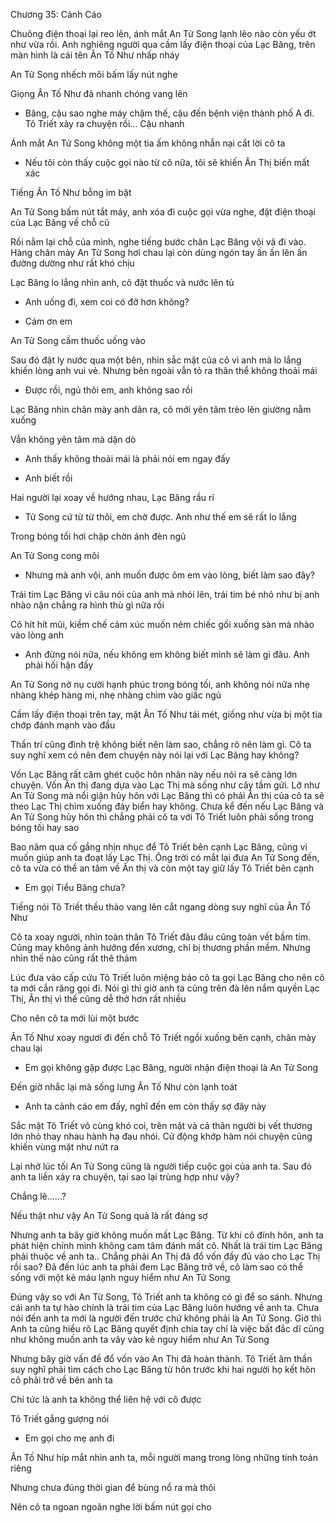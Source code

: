 




Chương 35: Cảnh Cáo

Chuông điện thoại lại reo lên, ánh mắt An Tử Song lạnh lẽo nào còn yếu ớt như vừa rồi. Anh nghiêng người qua cầm lấy điện thoại của Lạc Băng, trên màn hình là cái tên Ân Tố Như nhấp nháy

An Tử Song nhếch môi bấm lấy nút nghe

Giọng Ân Tố Như đã nhanh chóng vang lên

- Băng, cậu sao nghe máy chậm thế, cậu đến bệnh viện thành phố A đi. Tô Triết xảy ra chuyện rồi... Cậu nhanh

Ánh mắt An Tử Song không một tia ấm không nhẫn nại cắt lời cô ta

- Nếu tôi còn thấy cuộc gọi nào từ cô nữa, tôi sẽ khiến Ân Thị biến mất xác

Tiếng Ân Tố Như bỗng im bặt

An Tử Song bấm nút tắt máy, anh xóa đi cuộc gọi vừa nghe, đặt điện thoại của Lạc Băng về chỗ cũ

Rồi nằm lại chỗ của mình, nghe tiếng bước chân Lạc Băng vội vã đi vào. Hàng chân mày An Tử Song hơi chau lại còn dùng ngón tay ấn ấn lên ấn đường dường như rất khó chịu

Lạc Băng lo lắng nhìn anh, cô đặt thuốc và nước lên tủ

- Anh uống đi, xem coi có đỡ hơn không?


- Cám ơn em

An Tử Song cầm thuốc uống vào

Sau đó đặt ly nước qua một bên, nhìn sắc mặt của cô vì anh mà lo lắng khiến lòng anh vui vẻ. Nhưng bên ngoài vẫn tỏ ra thân thể không thoải mái

- Được rồi, ngủ thôi em, anh không sao rồi

Lạc Băng nhìn chân mày anh dãn ra, cô mới yên tâm trèo lên giường nằm xuống

Vẫn không yên tâm mà dặn dò

- Anh thấy không thoải mái là phải nói em ngay đấy

- Anh biết rồi

Hai người lại xoay về hướng nhau, Lạc Băng rầu rỉ

- Tử Song cứ từ từ thôi, em chờ được. Anh như thế em sẽ rất lo lắng

Trong bóng tối hơi chập chờn ánh đèn ngủ

An Tử Song cong môi

- Nhưng mà anh vội, anh muốn được ôm em vào lòng, biết làm sao đây?

Trái tim Lạc Băng vì câu nói của anh mà nhói lên, trái tim bé nhỏ như bị anh nhào nặn chẳng ra hình thù gì nữa rồi

Cô hít hít mũi, kiềm chế cảm xúc muốn ném chiếc gối xuống sàn mà nhào vào lòng anh

- Anh đừng nói nữa, nếu không em không biết mình sẽ làm gì đâu. Anh phải hối hận đấy

An Tử Song nở nụ cười hạnh phúc trong bóng tối, anh không nói nữa nhẹ nhàng khép hàng mi, nhẹ nhàng chìm vào giấc ngủ


Cầm lấy điện thoại trên tay, mặt Ân Tố Như tái mét, giống như vừa bị một tia chớp đánh mạnh vào đầu

Thần trí cũng đình trệ không biết nên làm sao, chẳng rõ nên làm gì. Cô ta suy nghĩ xem có nên đem chuyện này nói lại với Lạc Băng hay không?

Vốn Lạc Băng rất căm ghét cuộc hôn nhân này nếu nói ra sẽ càng lớn chuyện. Vốn Ân thị đang dựa vào Lạc Thị mà sống như cây tầm gửi. Lỡ như An Tử Song mà nổi giận hủy hôn với Lạc Băng thì có phải Ân thị của cô ta sẽ theo Lạc Thị chìm xuống đáy biển hay không. Chưa kể đến nếu Lạc Băng và An Tử Song hủy hôn thì chẳng phải cô ta với Tô Triết luôn phải sống trong bóng tối hay sao

Bao năm qua cố gắng nhịn nhục để Tô Triết bên cạnh Lạc Băng, cũng vì muốn giúp anh ta đoạt lấy Lạc Thị. Ông trời có mắt lại đưa An Tử Song đến, cô ta vừa có thể an tâm về Ân thị và còn một tay giữ lấy Tô Triết bên cạnh

- Em gọi Tiểu Băng chưa?

Tiếng nói Tô Triết thều thào vang lên cắt ngang dòng suy nghĩ của Ân Tố Như

Cô ta xoay người, nhìn toàn thân Tô Triết đâu đâu cũng toàn vết bầm tím. Cũng may không ảnh hưởng đến xương, chỉ bị thương phần mềm. Nhưng nhìn thế nào cũng rất thê thảm

Lúc đưa vào cấp cứu Tô Triết luôn miệng bảo cô ta gọi Lạc Băng cho nên cô ta mới cắn răng gọi đi. Nói gì thì giờ anh ta cũng trên đà lên nắm quyền Lạc Thị, Ân thị vì thế cũng dễ thở hơn rất nhiều

Cho nên cô ta mới lùi một bước

Ân Tố Như xoay ngươi đi đến chỗ Tô Triết ngồi xuống bên cạnh, chân mày chau lại

- Em gọi không gặp được Lạc Băng, người nhận điện thoại là An Tử Song

Đến giờ nhắc lại mà sống lưng Ân Tố Như còn lạnh toát

- Anh ta cảnh cáo em đấy, nghĩ đến em còn thấy sợ đây này

Sắc mặt Tô Triết vô cùng khó coi, trên mặt và cả thân người bị vết thương lớn nhỏ thay nhau hành hạ đau nhói. Cử động khớp hàm nói chuyện cũng khiến vùng mặt như nứt ra

Lại nhớ lúc tối An Tử Song cũng là người tiếp cuộc gọi của anh ta. Sau đó anh ta liền xảy ra chuyện, tại sao lại trùng hợp như vậy?

Chẳng lẽ......?

Nếu thật như vậy An Tử Song quả là rất đáng sợ

Nhưng anh ta bây giờ không muốn mất Lạc Băng. Từ khi cô đính hôn, anh ta phát hiện chính mình không cam tâm đánh mất cô. Nhất là trái tim Lạc Băng phải thuộc về anh ta.. Chẳng phải An Thị đã đổ vốn đầy đủ vào cho Lạc Thị rồi sao? Đã đến lúc anh ta phải đem Lạc Băng trở về, cô làm sao có thể sống với một kẻ máu lạnh nguy hiểm như An Tử Song

Đúng vậy so với An Tử Song, Tô Triết anh ta không có gì để so sánh. Nhưng cái anh ta tự hào chính là trái tim của Lạc Băng luôn hướng về anh ta. Chưa nói đến anh ta mới là người đến trước chứ không phải là An Tử Song. Giờ thì Anh ta cũng hiểu rõ Lạc Băng quyết định chia tay chỉ là việc bất đắc dĩ cũng như không muốn anh ta vây vào kẻ nguy hiểm như An Tử Song

Nhưng bây giờ vấn đề đổ vốn vào An Thị đã hoàn thành. Tô Triết âm thần suy nghĩ phải tìm cách cho Lạc Băng từ hôn trước khi hai người họ kết hôn cô phải trở về bên anh ta

Chỉ tức là anh ta không thể liên hệ với cô được

Tô Triết gắng gượng nói

- Em gọi cho mẹ anh đi

Ân Tố Như híp mắt nhìn anh ta, mỗi người mang trong lòng những tính toán riêng

Nhưng chưa đúng thời gian để bùng nổ ra mà thôi

Nên cô ta ngoan ngoãn nghe lời bấm nút gọi cho





